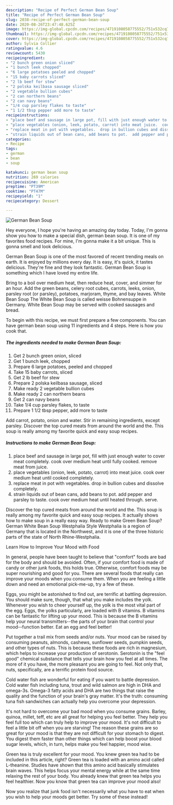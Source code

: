 ```yaml
---
description: "Recipe of Perfect German Bean Soup"
title: "Recipe of Perfect German Bean Soup"
slug: 2038-recipe-of-perfect-german-bean-soup
date: 2020-08-26T23:47:48.625Z
image: https://img-global.cpcdn.com/recipes/4719108058775552/751x532cq70/german-bean-soup-recipe-main-photo.jpg
thumbnail: https://img-global.cpcdn.com/recipes/4719108058775552/751x532cq70/german-bean-soup-recipe-main-photo.jpg
cover: https://img-global.cpcdn.com/recipes/4719108058775552/751x532cq70/german-bean-soup-recipe-main-photo.jpg
author: Sylvia Collier
ratingvalue: 4.6
reviewcount: 5430
recipeingredient:
- "2 bunch green onion sliced"
- "1 bunch leek chopped"
- "6 large potatoes peeled and chopped"
- "15 baby carrots sliced"
- "2 lb beef for stew"
- "2 polska keilbasa sausage sliced"
- "2 vegetable bullion cubes"
- "2 can northern beans"
- "2 can navy beans"
- "1/4 cup parsley flakes to taste"
- "1 1/2 tbsp pepper add more to taste"
recipeinstructions:
- "place beef and sausage in large pot, fill with just enough water to cover meat completely.  cook over medium heat until fully cooked.  remove meat from juice."
- "place vegetables (onion, leek, potato, carrot) into meat juice.  cook over medium heat until cooked completely."
- "replace meat in pot with vegetables.  drop in bullion cubes and dissolve completely."
- "strain liquids out of bean cans, add beans to pot.  add pepper and parsley to taste.  cook over medium heat until heated through.  serve."
categories:
- Recipe
tags:
- german
- bean
- soup

katakunci: german bean soup 
nutrition: 269 calories
recipecuisine: American
preptime: "PT39M"
cooktime: "PT47M"
recipeyield: "1"
recipecategory: Dessert

---
```



![German Bean Soup](https://img-global.cpcdn.com/recipes/4719108058775552/751x532cq70/german-bean-soup-recipe-main-photo.jpg)

Hey everyone, I hope you're having an amazing day today. Today, I'm gonna show you how to make a special dish, german bean soup. It is one of my favorites food recipes. For mine, I'm gonna make it a bit unique. This is gonna smell and look delicious.

German Bean Soup is one of the most favored of recent trending meals on earth. It is enjoyed by millions every day. It is easy, it's quick, it tastes delicious. They're fine and they look fantastic. German Bean Soup is something which I have loved my entire life.

Bring to a boil over medium heat, then reduce heat, cover, and simmer for an hour. Add the green beans, celery root cubes, carrots, leeks, onion, parsley root (or parsley), potatoes, marjoram, thyme, and bay leaves. White Bean Soup The White Bean Soup is called weisse Bohnensuppe in Germany. White Bean Soup may be served with cooked sausages and bread.


To begin with this recipe, we must first prepare a few components. You can have german bean soup using 11 ingredients and 4 steps. Here is how you cook that.

<!--inarticleads1-->

##### The ingredients needed to make German Bean Soup:

1. Get 2 bunch green onion, sliced
1. Get 1 bunch leek, chopped
1. Prepare 6 large potatoes, peeled and chopped
1. Take 15 baby carrots, sliced
1. Get 2 lb beef for stew
1. Prepare 2 polska keilbasa sausage, sliced
1. Make ready 2 vegetable bullion cubes
1. Make ready 2 can northern beans
1. Get 2 can navy beans
1. Take 1/4 cup parsley flakes, to taste
1. Prepare 1 1/2 tbsp pepper, add more to taste


Add carrot, potato, onion and water. Stir in remaining ingredients, except parsley. Discover the top cured meats from around the world and the. This soup is really among my favorite quick and easy soup recipes. 

<!--inarticleads2-->

##### Instructions to make German Bean Soup:

1. place beef and sausage in large pot, fill with just enough water to cover meat completely.  cook over medium heat until fully cooked.  remove meat from juice.
1. place vegetables (onion, leek, potato, carrot) into meat juice.  cook over medium heat until cooked completely.
1. replace meat in pot with vegetables.  drop in bullion cubes and dissolve completely.
1. strain liquids out of bean cans, add beans to pot.  add pepper and parsley to taste.  cook over medium heat until heated through.  serve.


Discover the top cured meats from around the world and the. This soup is really among my favorite quick and easy soup recipes. It actually shows how to make soup in a really easy way. Ready to make Green Bean Soup? German White Bean Soup Westphalia Style Westphalia is a region of Germany that is located in the Northwest, and it is one of the three historic parts of the state of North Rhine-Westphalia. 

Learn How to Improve Your Mood with Food


In general, people have been taught to believe that "comfort" foods are bad for the body and should be avoided. Often, if your comfort food is made of candy or other junk foods, this holds true. Otherwise, comfort foods may be super nourishing and good for you. There are several foods that really can improve your moods when you consume them. When you are feeling a little down and need an emotional pick-me-up, try a few of these.

Eggs, you might be astonished to find out, are terrific at battling depression. You should make sure, though, that what you make includes the yolk. Whenever you wish to cheer yourself up, the yolk is the most vital part of the egg. Eggs, the yolks particularly, are loaded with B vitamins. B vitamins can be fantastic for lifting up your mood. This is because the B vitamins help your neural transmitters--the parts of your brain that control your mood--function better. Eat an egg and feel better!

Put together a trail mix from seeds and/or nuts. Your mood can be raised by consuming peanuts, almonds, cashews, sunflower seeds, pumpkin seeds, and other types of nuts. This is because these foods are rich in magnesium, which helps to increase your production of serotonin. Serotonin is the "feel good" chemical substance that tells your brain how you feel at all times. The more of it you have, the more pleasant you are going to feel. Not only that, nuts, specifically, are a terrific protein food source.

Cold water fish are wonderful for eating if you want to battle depression. Cold water fish including tuna, trout and wild salmon are high in DHA and omega-3s. Omega-3 fatty acids and DHA are two things that raise the quality and the function of your brain's gray matter. It's the truth: consuming tuna fish sandwiches can actually help you overcome your depression. 

It's not hard to overcome your bad mood when you consume grains. Barley, quinoa, millet, teff, etc are all great for helping you feel better. They help you feel full too which can truly help to improve your mood. It's not difficult to feel a little bit off when you are starving! The reason these grains are so great for your mood is that they are not difficult for your stomach to digest. You digest them faster than other things which can help boost your blood sugar levels, which, in turn, helps make you feel happier, mood wise.

Green tea is truly excellent for your mood. You knew green tea had to be included in this article, right? Green tea is loaded with an amino acid called L-theanine. Studies have shown that this amino acid basically stimulates brain waves. This helps focus your mental energy while at the same time relaxing the rest of your body. You already knew that green tea helps you feel healthier. Now you know that green tea can improve your mood also!

Now you realize that junk food isn't necessarily what you have to eat when you wish to help your moods get better. Try some of these instead!

